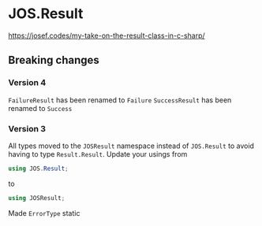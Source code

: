 # JOS.Result
https://josef.codes/my-take-on-the-result-class-in-c-sharp/

## Breaking changes

### Version 4
`FailureResult` has been renamed to `Failure`
`SuccessResult` has been renamed to `Success`

### Version 3
All types moved to the `JOSResult` namespace instead of `JOS.Result` to avoid 
having to type `Result.Result`. Update your usings from
```csharp
using JOS.Result;
```
to
```csharp
using JOSResult;
```

Made `ErrorType` static
